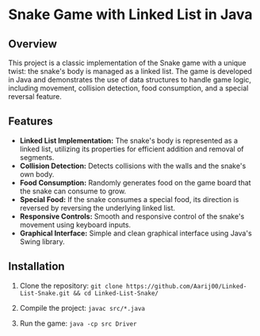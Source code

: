 # Snake Game with Linked List in Java

## Overview

This project is a classic implementation of the Snake game with a unique twist: the snake's body is managed as a linked list. The game is developed in Java and demonstrates the use of data structures to handle game logic, including movement, collision detection, food consumption, and a special reversal feature.

## Features

- **Linked List Implementation:** The snake's body is represented as a linked list, utilizing its properties for efficient addition and removal of segments.
- **Collision Detection:** Detects collisions with the walls and the snake's own body.
- **Food Consumption:** Randomly generates food on the game board that the snake can consume to grow.
- **Special Food:** If the snake consumes a special food, its direction is reversed by reversing the underlying linked list.
- **Responsive Controls:** Smooth and responsive control of the snake's movement using keyboard inputs.
- **Graphical Interface:** Simple and clean graphical interface using Java's Swing library.

## Installation

1. Clone the repository:
`
git clone https://github.com/Aarij00/Linked-List-Snake.git && cd Linked-List-Snake/
`

3. Compile the project:
`
javac src/*.java
`

4. Run the game:
`
java -cp src Driver
`
